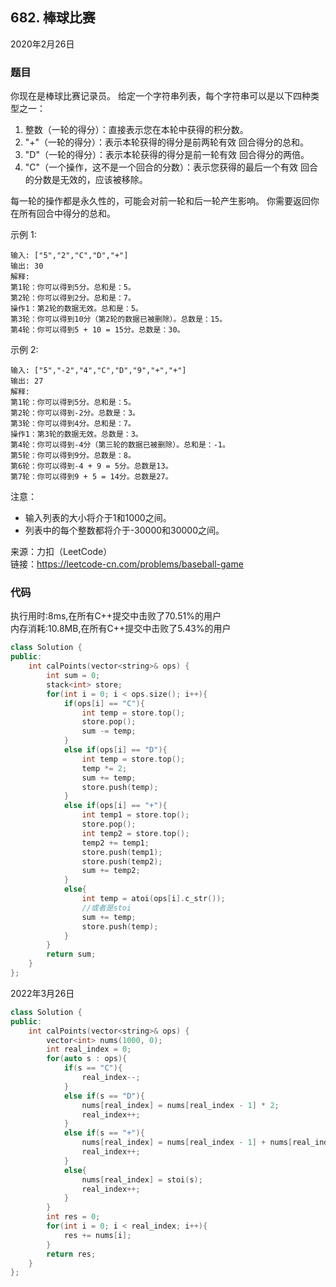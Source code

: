## 682. 棒球比赛

2020年2月26日

### 题目

你现在是棒球比赛记录员。
给定一个字符串列表，每个字符串可以是以下四种类型之一：
1. 整数（一轮的得分）：直接表示您在本轮中获得的积分数。
2. "+"（一轮的得分）：表示本轮获得的得分是前两轮有效 回合得分的总和。
3. "D"（一轮的得分）：表示本轮获得的得分是前一轮有效 回合得分的两倍。
4. "C"（一个操作，这不是一个回合的分数）：表示您获得的最后一个有效 回合的分数是无效的，应该被移除。

每一轮的操作都是永久性的，可能会对前一轮和后一轮产生影响。
你需要返回你在所有回合中得分的总和。

示例 1:
```no
输入: ["5","2","C","D","+"]
输出: 30
解释: 
第1轮：你可以得到5分。总和是：5。
第2轮：你可以得到2分。总和是：7。
操作1：第2轮的数据无效。总和是：5。
第3轮：你可以得到10分（第2轮的数据已被删除）。总数是：15。
第4轮：你可以得到5 + 10 = 15分。总数是：30。
```
示例 2:
```no
输入: ["5","-2","4","C","D","9","+","+"]
输出: 27
解释: 
第1轮：你可以得到5分。总和是：5。
第2轮：你可以得到-2分。总数是：3。
第3轮：你可以得到4分。总和是：7。
操作1：第3轮的数据无效。总数是：3。
第4轮：你可以得到-4分（第三轮的数据已被删除）。总和是：-1。
第5轮：你可以得到9分。总数是：8。
第6轮：你可以得到-4 + 9 = 5分。总数是13。
第7轮：你可以得到9 + 5 = 14分。总数是27。
```

注意：

- 输入列表的大小将介于1和1000之间。
- 列表中的每个整数都将介于-30000和30000之间。

来源：力扣（LeetCode）  
链接：https://leetcode-cn.com/problems/baseball-game

### 代码

执行用时:8ms,在所有C++提交中击败了70.51%的用户  
内存消耗:10.8MB,在所有C++提交中击败了5.43%的用户

```cpp
class Solution {
public:
    int calPoints(vector<string>& ops) {
        int sum = 0;
        stack<int> store;
        for(int i = 0; i < ops.size(); i++){
            if(ops[i] == "C"){
                int temp = store.top();
                store.pop();
                sum -= temp;
            }
            else if(ops[i] == "D"){
                int temp = store.top();
                temp *= 2;
                sum += temp;
                store.push(temp);
            }
            else if(ops[i] == "+"){
                int temp1 = store.top();
                store.pop();
                int temp2 = store.top();
                temp2 += temp1;
                store.push(temp1);
                store.push(temp2);
                sum += temp2;
            }
            else{
                int temp = atoi(ops[i].c_str());
                //或者是stoi
                sum += temp;
                store.push(temp);
            }
        }
        return sum;
    }
};
```

2022年3月26日

```cpp
class Solution {
public:
    int calPoints(vector<string>& ops) {
        vector<int> nums(1000, 0);
        int real_index = 0;
        for(auto s : ops){
            if(s == "C"){
                real_index--;
            }
            else if(s == "D"){
                nums[real_index] = nums[real_index - 1] * 2;
                real_index++;
            }
            else if(s == "+"){
                nums[real_index] = nums[real_index - 1] + nums[real_index - 2];
                real_index++;
            }
            else{
                nums[real_index] = stoi(s);
                real_index++;
            }
        }
        int res = 0;
        for(int i = 0; i < real_index; i++){
            res += nums[i];
        }
        return res;
    }
};
```